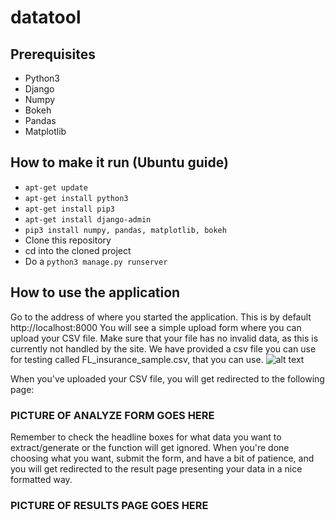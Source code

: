# datatool
## Prerequisites
- Python3
- Django
- Numpy
- Bokeh
- Pandas
- Matplotlib


## How to make it run (Ubuntu guide)
- `apt-get update`
- `apt-get install python3`
- `apt-get install pip3`
- `apt-get install django-admin`
- `pip3 install numpy, pandas, matplotlib, bokeh`
- Clone this repository
- cd into the cloned project
- Do a ```python3 manage.py runserver```

## How to use the application
Go to the address of where you started the application. This is by default http://localhost:8000
You will see a simple upload form where you can upload your CSV file.
Make sure that your file has no invalid data, as this is currently not handled by the site. 
We have provided a csv file you can use for testing called FL_insurance_sample.csv, that you can use.
![alt text](https://www.dropbox.com/s/1kpaazk0s8nzeo9/Screen%20Shot%202017-05-24%20at%2011.16.10.png?dl=1)

When you've uploaded your CSV file, you will get redirected to the following page:
### PICTURE OF ANALYZE FORM GOES HERE

Remember to check the headline boxes for what data you want to extract/generate or the function will get ignored. 
When you're done choosing what you want, submit the form, and have a bit of patience, and you will get redirected to the result page presenting your data in a nice formatted way.

### PICTURE OF RESULTS PAGE GOES HERE

